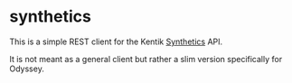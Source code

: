 # synthetics
This is a simple REST client for the Kentik [Synthetics](https://portal.kentik.com/v4/api-tester/synthetics-202202) API.

It is not meant as a general client but rather a slim version specifically for Odyssey.
